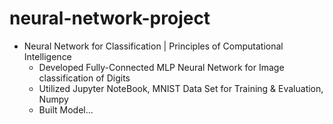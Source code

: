 # neural-network-project

* Neural Network for Classification | Principles of Computational Intelligence
  * Developed Fully-Connected MLP Neural Network for Image classification of Digits
  * Utilized Jupyter NoteBook, MNIST Data Set for Training & Evaluation, Numpy
  * Built Model...
